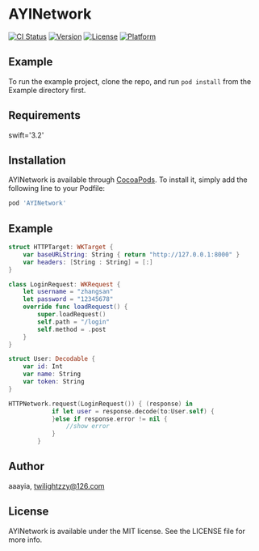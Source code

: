 # AYINetwork

[![CI Status](https://img.shields.io/travis/aaayia/AYINetwork.svg?style=flat)](https://travis-ci.org/aaayia/AYINetwork)
[![Version](https://img.shields.io/cocoapods/v/AYINetwork.svg?style=flat)](https://cocoapods.org/pods/AYINetwork)
[![License](https://img.shields.io/cocoapods/l/AYINetwork.svg?style=flat)](https://cocoapods.org/pods/AYINetwork)
[![Platform](https://img.shields.io/cocoapods/p/AYINetwork.svg?style=flat)](https://cocoapods.org/pods/AYINetwork)

## Example

To run the example project, clone the repo, and run `pod install` from the Example directory first.

## Requirements

swift='3.2'

## Installation

AYINetwork is available through [CocoaPods](https://cocoapods.org). To install
it, simply add the following line to your Podfile:

```ruby
pod 'AYINetwork'
```
## Example
```swift
struct HTTPTarget: WKTarget {
    var baseURLString: String { return "http://127.0.0.1:8000" }
    var headers: [String : String] = [:]
}

class LoginRequest: WKRequest {
    let username = "zhangsan"
    let password = "12345678" 
    override func loadRequest() {
        super.loadRequest()
        self.path = "/login"
        self.method = .post
    }
}

struct User: Decodable {
    var id: Int
    var name: String
    var token: String
}

HTTPNetwork.request(LoginRequest()) { (response) in
            if let user = response.decode(to:User.self) {   
            }else if response.error != nil {
                //show error
            }
        }
```
## Author

aaayia, twilightzzy@126.com

## License

AYINetwork is available under the MIT license. See the LICENSE file for more info.


